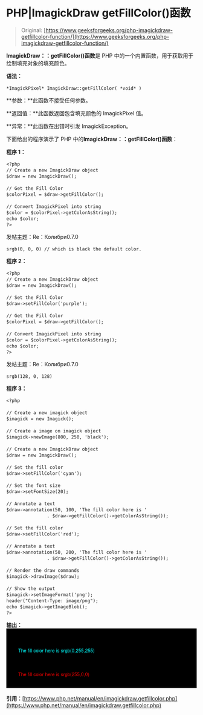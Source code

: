 # PHP|ImagickDraw getFillColor()函数

> Original: [https://www.geeksforgeeks.org/php-imagickdraw-getfillcolor-function/](https://www.geeksforgeeks.org/php-imagickdraw-getfillcolor-function/)

**ImagickDraw：：getFillColor()函数**是 PHP 中的一个内置函数，用于获取用于绘制填充对象的填充颜色。

**语法：**

```
*ImagickPixel* ImagickDraw::getFillColor( *void* )
```

**参数：**此函数不接受任何参数。

**返回值：**此函数返回包含填充颜色的 ImagickPixel 值。

**异常：**此函数在出错时引发 ImagickException。

下面给出的程序演示了 PHP 中的**ImagickDraw：：getFillColor()函数**：

**程序 1：**

```
<?php
// Create a new ImagickDraw object
$draw = new ImagickDraw();

// Get the Fill Color
$colorPixel = $draw->getFillColor();

// Convert ImagickPixel into string
$color = $colorPixel->getColorAsString();
echo $color;
?>
```

发帖主题：Re：Колибри0.7.0

```
srgb(0, 0, 0) // which is black the default color.
```

**程序 2：**

```
<?php
// Create a new ImagickDraw object
$draw = new ImagickDraw();

// Set the Fill Color
$draw->setFillColor('purple');

// Get the Fill Color
$colorPixel = $draw->getFillColor();

// Convert ImagickPixel into string
$color = $colorPixel->getColorAsString();
echo $color;
?>
```

发帖主题：Re：Колибри0.7.0

```
srgb(128, 0, 128)
```

**程序 3：**

```
<?php

// Create a new imagick object
$imagick = new Imagick();

// Create a image on imagick object
$imagick->newImage(800, 250, 'black');

// Create a new ImagickDraw object
$draw = new ImagickDraw();

// Set the fill color
$draw->setFillColor('cyan');

// Set the font size
$draw->setFontSize(20);

// Annotate a text
$draw->annotation(50, 100, 'The fill color here is ' 
               . $draw->getFillColor()->getColorAsString());

// Set the fill color
$draw->setFillColor('red');

// Annotate a text
$draw->annotation(50, 200, 'The fill color here is ' 
               . $draw->getFillColor()->getColorAsString());

// Render the draw commands
$imagick->drawImage($draw);

// Show the output
$imagick->setImageFormat('png');
header("Content-Type: image/png");
echo $imagick->getImageBlob();
?>
```

**输出：**
![](img/67aa71c909bf6beb063e132c93b8a5d8.png)

**引用：**[https://www.php.net/manual/en/imagickdraw.getfillcolor.php](https://www.php.net/manual/en/imagickdraw.getfillcolor.php)